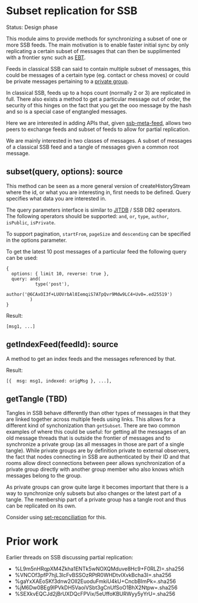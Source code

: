 # Subset replication for SSB

Status: Design phase

This module aims to provide methods for synchronizing a subset of one
or more SSB feeds. The main motivation is to enable faster initial
sync by only replicating a certain subset of messages that can then be
supplimented with a frontier sync such as [EBT].

Feeds in classical SSB can said to contain multiple subset of
messages, this could be messages of a certain type (eg. contact or
chess moves) or could be private messages pertaining to a [private
group].

In classical SSB, feeds up to a hops count (normally 2 or 3) are
replicated in full. There also exists a method to get a particular
message out of order, the security of this hinges on the fact that you
get the ooo message by the hash and so is a special case of engtangled
messages.

Here we are interested in adding APIs that, given [ssb-meta-feed],
allows two peers to exchange feeds and subset of feeds to allow for
partial replication.

We are mainly interested in two classes of messages. A subset of
messages of a classical SSB feed and a tangle of messages given a
common root message.

## subset(query, options): source

This method can be seen as a more general version of
createHistoryStream where the id, or what you are interesting in,
first needs to be defined. Query specifies what data you are
interested in.

The query parameters interface is similar to [JITDB] / SSB DB2
operators. The following operators should be supported: `and`, `or`,
`type`, `author`, `isPublic`, `isPrivate`.

To support pagination, `startFrom`, `pageSize` and `descending` can be
specified in the options parameter.

To get the latest 10 post messages of a particular feed the following
query can be used:

```
{
  options: { limit 10, reverse: true },
  query: and(
           type('post'), 
           author('@6CAxOI3f+LUOVrbAl0IemqiS7ATpQvr9Mdw9LC4+Uv0=.ed25519')
         )
}
```

Result:

```
[msg1, ...]
```

## getIndexFeed(feedId): source

A method to get an index feeds and the messages referenced by that.

Result:

```
[{  msg: msg1, indexed: origMsg }, ...],
```

## getTangle (TBD)

Tangles in SSB behave differently than other types of messages in
that they are linked together across multiple feeds using links. This
allows for a different kind of synchonization than `getSubset`. There
are two common examples of where this could be useful: for getting all
the messages of an old message threads that is outside the frontier of
messages and to synchronize a private group (as all messages in those
are part of a single tangle). While private groups are by definition
private to external observers, the fact that nodes connecting in SSB
are authenticated by their ID and that rooms allow direct connections
between peer allows synchronization of a private group directly with
another group member who also knows which messages belong to the group.

As private groups can grow quite large it becomes important that there
is a way to synchronize only subsets but also changes or the latest
part of a tangle. The membership part of a private group has a tangle
root and thus can be replicated on its own.

Consider using [set-reconciliation] for this.

# Prior work

Earlier threads on SSB discussing partial replication:

- %L9m5nHRqpXM4Zkha1ENTk5wNOXQMduve8Hc9+F0RLZI=.sha256
- %VNCOf3pfP7hjL3lcFvBSSOzRPtR0WHDtvlXvkBcha3I=.sha256
- %gaYxXAEoSKf3dnw2OlI2EuoduFmkiU4kU+CncbBImPk=.sha256
- %jM6Dw0BEg9IPVkDH5VaoiVSbt3gCnUfSoO1BhX2Ntpw=.sha256
- %SEXkvEQCJd2jBrUXDQcFPVix/5eUffoKBURWyy5yYrU=.sha256

[JITDB]: https://github.com/arj03/jitdb
[ssb-meta-feed]: https://github.com/arj03/ssb-meta-feed
[set-reconciliation]: https://github.com/AljoschaMeyer/set-reconciliation
[EBT]: https://github.com/ssbc/epidemic-broadcast-trees/
[private group]: https://github.com/ssbc/private-group-spec
